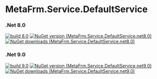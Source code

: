# MetaFrm.Service.DefaultService

### .Net 8.0
[![build 8.0](https://github.com/MetaFrm/MetaFrm.Service.DefaultService/actions/workflows/build_8.0.yml/badge.svg)](https://github.com/MetaFrm/MetaFrm.Service.DefaultService/actions/workflows/build_8.0.yml)
[![NuGet version (MetaFrm.Service.DefaultService.net8.0)](https://img.shields.io/nuget/v/MetaFrm.Service.DefaultService.net8.0)](https://www.nuget.org/packages/MetaFrm.Service.DefaultService.net8.0/)
[![NuGet downloads (MetaFrm.Service.DefaultService.net8.0)](https://img.shields.io/nuget/dt/MetaFrm.Service.DefaultService.net8.0)](https://www.nuget.org/packages/MetaFrm.Service.DefaultService.net8.0/)
### .Net 9.0
[![build 9.0](https://github.com/MetaFrm/MetaFrm.Service.DefaultService/actions/workflows/build_9.0.yml/badge.svg)](https://github.com/MetaFrm/MetaFrm.Service.DefaultService/actions/workflows/build_9.0.yml)
[![NuGet version (MetaFrm.Service.DefaultService.net9.0)](https://img.shields.io/nuget/v/MetaFrm.Service.DefaultService.net9.0)](https://www.nuget.org/packages/MetaFrm.Service.DefaultService.net9.0/)
[![NuGet downloads (MetaFrm.Service.DefaultService.net9.0)](https://img.shields.io/nuget/dt/MetaFrm.Service.DefaultService.net9.0)](https://www.nuget.org/packages/MetaFrm.Service.DefaultService.net9.0/)